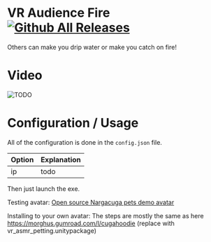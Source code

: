# VR Audience Fire [![Github All Releases](https://img.shields.io/github/downloads/python1320/vr_asmr_petting/total.svg)](https://github.com/Python1320/vr_asmr_petting/releases/latest)

Others can make you drip water or make you catch on fire!

# Video
![TODO](TODO)

# Configuration / Usage

All of the configuration is done in the `config.json` file.

| Option | Explanation |
| ------ | ----------- |
| ip | todo |

Then just launch the exe.

Testing avatar: [Open source Nargacuga pets demo avatar](https://vrchat.com/home/avatar/avtr_48cccc45-f524-4a8a-9521-368252334959)

Installing to your own avatar: The steps are mostly the same as here https://morghus.gumroad.com/l/cugahoodie (replace with vr_asmr_petting.unitypackage)

